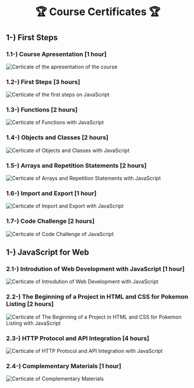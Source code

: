 <h1 align="center">🏆 Course Certificates 🏆</h1>

<h2> 1-) First Steps
<h3> 1.1-) Course Apresentation [1 hour] </h3>
<img src="https://docs.google.com/uc?id=1Exu0ihQocum1HwjjbRiLK_zqPabEBbw7" alt="Certicate of the apresentation of the course" width=auto height=auto>

<h3> 1.2-) First Steps [3 hours] </h3>
<img src="https://docs.google.com/uc?id=1OVlTi3KXxKgAApvCdNR49aPo4qVS0_yc" alt="Certicate of the first steps on JavaScript" width=auto height=auto>

<h3> 1.3-) Functions [2 hours] </h3>
<img src="https://docs.google.com/uc?id=1Tm9EAdhEmmrQz5h5TWAv07O9nPINsnh1" alt="Certicate of Functions with JavaScript" width=auto height=auto>

<h3> 1.4-) Objects and Classes [2 hours] </h3>
<img src="https://docs.google.com/uc?id=1tjsZLeAXSR5aT5xUw7sBwi1ByhDBRGYE" alt="Certicate of Objects and Classes with JavaScript" width=auto height=auto>

<h3> 1.5-) Arrays and Repetition Statements [2 hours] </h3>
<img src="https://docs.google.com/uc?id=19PERqp0ccRO6Y8eHBZ7vrHjc2kvqMMdp" alt="Certicate of Arrays and Repetition Statements with JavaScript" width=auto height=auto>

<h3> 1.6-) Import and Export [1 hour] </h3>
<img src="https://docs.google.com/uc?id=1r9oAuRYVsh1wI_jHlLOigY5dDuB5_NvM" alt="Certicate of Import and Export with JavaScript" width=auto height=auto>

<h3> 1.7-) Code Challenge [2 hours] </h3>
<img src="https://docs.google.com/uc?id=1P8_tFLyfbdlSWQ90jbU3Fnn3crB13IlL" alt="Certicate of Code Challenge of JavaScript" width=auto height=auto>

<h2> 1-) JavaScript for Web
<h3> 2.1-) Introdution of Web Development with JavaScript [1 hour] </h3>
<img src="https://docs.google.com/uc?id=1D4A33Vpqk_zicK-NWAIZcXyJjSe1_CMF" alt="Certicate of Introdution of Web Development with JavaScript" width=auto height=auto>

<h3> 2.2-) The Beginning of a Project in HTML and CSS for Pokemon Listing [2 hours] </h3>
<img src="https://docs.google.com/uc?id=12NvfJjmZYEKqy1npR2P2lkfKyS_D0bTl" alt="Certicate of The Beginning of a Project in HTML and CSS for Pokemon Listing with JavaScript" width=auto height=auto>

<h3> 2.3-) HTTP Protocol and API Integration [4 hours] </h3>
<img src="https://docs.google.com/uc?id=15HAbbGgmtq5x8JxdDFUfM4WOZgMZoBX0" alt="Certicate of HTTP Protocol and API Integration with JavaScript" width=auto height=auto>

<h3> 2.4-) Complementary Materials [1 hour] </h3>
<img src="https://docs.google.com/uc?id=16RfKnjmtlBdmfiw-0k2QWDcSveKB8ZmA" alt="Certicate of Complementary Materials" width=auto height=auto>
